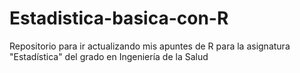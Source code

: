 # Estadistica-basica-con-R
Repositorio para ir actualizando mis apuntes de R para la asignatura "Estadística" del grado en Ingeniería de la Salud
